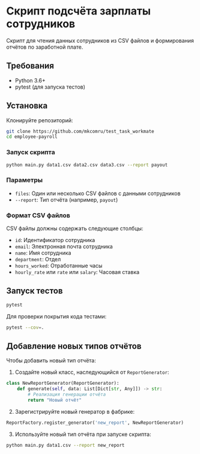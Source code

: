 # Скрипт подсчёта зарплаты сотрудников

Скрипт для чтения данных сотрудников из CSV файлов и формирования отчётов по заработной плате.

## Требования

- Python 3.6+
- pytest (для запуска тестов)

## Установка

Клонируйте репозиторий:

```bash
git clone https://github.com/mkcomru/test_task_workmate
cd employee-payroll
```

### Запуск скрипта

```bash
python main.py data1.csv data2.csv data3.csv --report payout
```

### Параметры

- `files`: Один или несколько CSV файлов с данными сотрудников
- `--report`: Тип отчёта (например, `payout`)

### Формат CSV файлов

CSV файлы должны содержать следующие столбцы:
- `id`: Идентификатор сотрудника
- `email`: Электронная почта сотрудника
- `name`: Имя сотрудника
- `department`: Отдел
- `hours_worked`: Отработанные часы
- `hourly_rate` или `rate` или `salary`: Часовая ставка

## Запуск тестов

```bash
pytest
```

Для проверки покрытия кода тестами:

```bash
pytest --cov=.
```

## Добавление новых типов отчётов

Чтобы добавить новый тип отчёта:

1. Создайте новый класс, наследующийся от `ReportGenerator`:

```python
class NewReportGenerator(ReportGenerator):
    def generate(self, data: List[Dict[str, Any]]) -> str:
        # Реализация генерации отчёта
        return "Новый отчёт"
```

2. Зарегистрируйте новый генератор в фабрике:

```python
ReportFactory.register_generator('new_report', NewReportGenerator)
```

3. Используйте новый тип отчёта при запуске скрипта:

```bash
python main.py data1.csv --report new_report
```